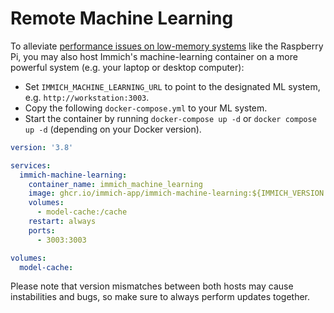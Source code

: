 # Remote Machine Learning

To alleviate [performance issues on low-memory systems](/docs/FAQ.md#why-is-immich-slow-on-low-memory-systems-like-the-raspberry-pi) like the Raspberry Pi, you may also host Immich's machine-learning container on a more powerful system (e.g. your laptop or desktop computer):

- Set `IMMICH_MACHINE_LEARNING_URL` to point to the designated ML system, e.g. `http://workstation:3003`.
- Copy the following `docker-compose.yml` to your ML system.
- Start the container by running `docker-compose up -d` or `docker compose up -d` (depending on your Docker version).

```yaml
version: '3.8'

services:
  immich-machine-learning:
    container_name: immich_machine_learning
    image: ghcr.io/immich-app/immich-machine-learning:${IMMICH_VERSION:-release}
    volumes:
      - model-cache:/cache
    restart: always
    ports:
      - 3003:3003

volumes:
  model-cache:
```

Please note that version mismatches between both hosts may cause instabilities and bugs, so make sure to always perform updates together.
